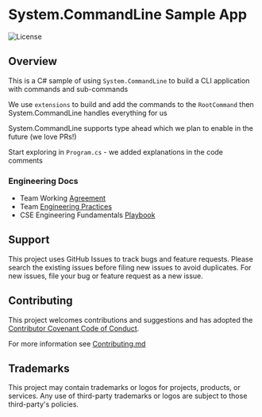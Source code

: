 # System.CommandLine Sample App

![License](https://img.shields.io/badge/license-MIT-green.svg)

## Overview

This is a C# sample of using `System.CommandLine` to build a CLI application with commands and sub-commands

We use `extensions` to build and add the commands to the `RootCommand` then System.CommandLine handles everything for us

System.CommandLine supports type ahead which we plan to enable in the future (we love PRs!)

Start exploring in `Program.cs` - we added explanations in the code comments

### Engineering Docs

- Team Working [Agreement](.github/WorkingAgreement.md)
- Team [Engineering Practices](.github/EngineeringPractices.md)
- CSE Engineering Fundamentals [Playbook](https://github.com/Microsoft/code-with-engineering-playbook)

## Support

This project uses GitHub Issues to track bugs and feature requests. Please search the existing issues before filing new issues to avoid duplicates.  For new issues, file your bug or feature request as a new issue.

## Contributing

This project welcomes contributions and suggestions and has adopted the [Contributor Covenant Code of Conduct](https://www.contributor-covenant.org/version/2/1/code_of_conduct.html).

For more information see [Contributing.md](./.github/CONTRIBUTING.md)

## Trademarks

This project may contain trademarks or logos for projects, products, or services. Any use of third-party trademarks or logos are subject to those third-party's policies.
